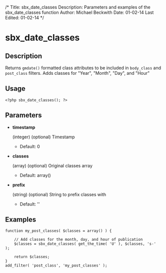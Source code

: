 /*
Title: sbx_date_classes
Description: Parameters and examples of the sbx_date_classes function
Author: Michael Beckwith
Date: 01-02-14
Last Edited: 01-02-14
 */

# sbx_date_classes

## Description

Returns `gmdate()` formatted class attributes to be included in `body_class` and `post_class` filters. Adds classes for "Year", "Month", "Day", and "Hour"

## Usage

	<?php sbx_date_classes(); ?>

## Parameters

* **timestamp**

	(integer) (optional) Timestamp

	* Default: 0

* **classes**

	(array) (optional) Original classes array

	* Default: array()

* **prefix**

	(string) (optional) String to prefix classes with

	* Default: ''

## Examples

	function my_post_classes( $classes = array() ) {

		// Add classes for the month, day, and hour of publication
		$classes = sbx_date_classes( get_the_time( 'U' ), $classes, 's-' );

		return $classes;
	}
	add_filter( 'post_class', 'my_post_classes' );
